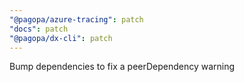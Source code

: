 ```yaml
---
"@pagopa/azure-tracing": patch
"docs": patch
"@pagopa/dx-cli": patch
---
```


Bump dependencies to fix a peerDependency warning
